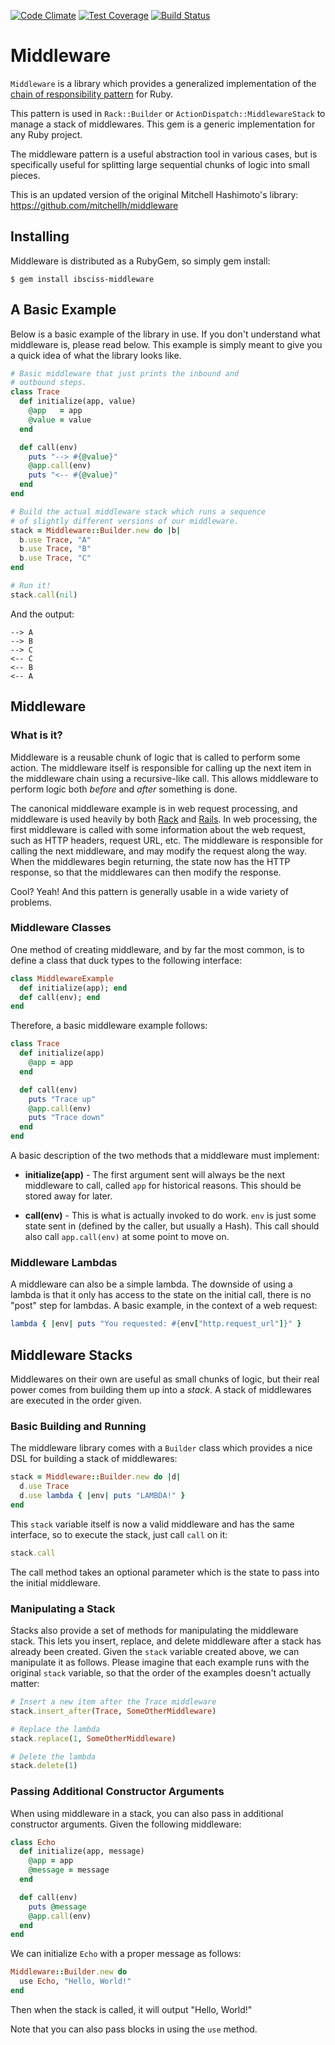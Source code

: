 [![Code Climate](https://codeclimate.com/github/Ibsciss/ruby-middleware/badges/gpa.svg)](https://codeclimate.com/github/Ibsciss/ruby-middleware) 
[![Test Coverage](https://codeclimate.com/github/Ibsciss/ruby-middleware/badges/coverage.svg)](https://codeclimate.com/github/Ibsciss/ruby-middleware)
[![Build Status](https://semaphoreci.com/api/v1/projects/c5797935-6c93-4596-a8a8-bd45c8c584e9/393201/shields_badge.svg)](https://semaphoreci.com/lilobase/ruby-middleware)

# Middleware

`Middleware` is a library which provides a generalized implementation
of the [chain of responsibility pattern](http://en.wikipedia.org/wiki/Chain-of-responsibility_pattern) for Ruby.

This pattern is used in `Rack::Builder` or `ActionDispatch::MiddlewareStack` to manage a stack of middlewares. This gem is a generic implementation for any Ruby project.
 
 The middleware pattern is a useful
abstraction tool in various cases, but is specifically useful for splitting
large sequential chunks of logic into small pieces.

This is an updated version of the original Mitchell Hashimoto's library: https://github.com/mitchellh/middleware

## Installing

Middleware is distributed as a RubyGem, so simply gem install:

```console
$ gem install ibsciss-middleware
```

## A Basic Example

Below is a basic example of the library in use. If you don't understand
what middleware is, please read below. This example is simply meant to give
you a quick idea of what the library looks like.

```ruby
# Basic middleware that just prints the inbound and
# outbound steps.
class Trace
  def initialize(app, value)
    @app   = app
    @value = value
  end

  def call(env)
    puts "--> #{@value}"
    @app.call(env)
    puts "<-- #{@value}"
  end
end

# Build the actual middleware stack which runs a sequence
# of slightly different versions of our middleware.
stack = Middleware::Builder.new do |b|
  b.use Trace, "A"
  b.use Trace, "B"
  b.use Trace, "C"
end

# Run it!
stack.call(nil)
```

And the output:

```
--> A
--> B
--> C
<-- C
<-- B
<-- A
```



## Middleware

### What is it?

Middleware is a reusable chunk of logic that is called to perform some
action. The middleware itself is responsible for calling up the next item
in the middleware chain using a recursive-like call. This allows middleware
to perform logic both _before_ and _after_ something is done.

The canonical middleware example is in web request processing, and middleware
is used heavily by both [Rack](#) and [Rails](#).
In web processing, the first middleware is called with some information about
the web request, such as HTTP headers, request URL, etc. The middleware is
responsible for calling the next middleware, and may modify the request along
the way. When the middlewares begin returning, the state now has the HTTP
response, so that the middlewares can then modify the response.

Cool? Yeah! And this pattern is generally usable in a wide variety of
problems.

### Middleware Classes

One method of creating middleware, and by far the most common, is to define
a class that duck types to the following interface:

```ruby
class MiddlewareExample
  def initialize(app); end
  def call(env); end
end
```

Therefore, a basic middleware example follows:

```ruby
class Trace
  def initialize(app)
    @app = app
  end

  def call(env)
    puts "Trace up"
    @app.call(env)
    puts "Trace down"
  end
end
```

A basic description of the two methods that a middleware must implement:

  * **initialize(app)** - The first argument sent will always be the next middleware to call, called
    `app` for historical reasons. This should be stored away for later.

  * **call(env)** - This is what is actually invoked to do work. `env` is just some
    state sent in (defined by the caller, but usually a Hash). This call should also
    call `app.call(env)` at some point to move on.

### Middleware Lambdas

A middleware can also be a simple lambda. The downside of using a lambda is that
it only has access to the state on the initial call, there is no "post" step for
lambdas. A basic example, in the context of a web request:

```ruby
lambda { |env| puts "You requested: #{env["http.request_url"]}" }
```

## Middleware Stacks

Middlewares on their own are useful as small chunks of logic, but their real
power comes from building them up into a _stack_. A stack of middlewares are
executed in the order given.

### Basic Building and Running

The middleware library comes with a `Builder` class which provides a nice DSL
for building a stack of middlewares:

```ruby
stack = Middleware::Builder.new do |d|
  d.use Trace
  d.use lambda { |env| puts "LAMBDA!" }
end
```

This `stack` variable itself is now a valid middleware and has the same interface,
so to execute the stack, just call `call` on it:

```ruby
stack.call
```

The call method takes an optional parameter which is the state to pass into the
initial middleware.

### Manipulating a Stack

Stacks also provide a set of methods for manipulating the middleware stack. This
lets you insert, replace, and delete middleware after a stack has already been
created. Given the `stack` variable created above, we can manipulate it as
follows. Please imagine that each example runs with the original `stack` variable,
so that the order of the examples doesn't actually matter:

```ruby
# Insert a new item after the Trace middleware
stack.insert_after(Trace, SomeOtherMiddleware)

# Replace the lambda
stack.replace(1, SomeOtherMiddleware)

# Delete the lambda
stack.delete(1)
```

### Passing Additional Constructor Arguments

When using middleware in a stack, you can also pass in additional constructor
arguments. Given the following middleware:

```ruby
class Echo
  def initialize(app, message)
    @app = app
    @message = message
  end

  def call(env)
    puts @message
    @app.call(env)
  end
end
```

We can initialize `Echo` with a proper message as follows:

```ruby
Middleware::Builder.new do
  use Echo, "Hello, World!"
end
```

Then when the stack is called, it will output "Hello, World!"

Note that you can also pass blocks in using the `use` method.
